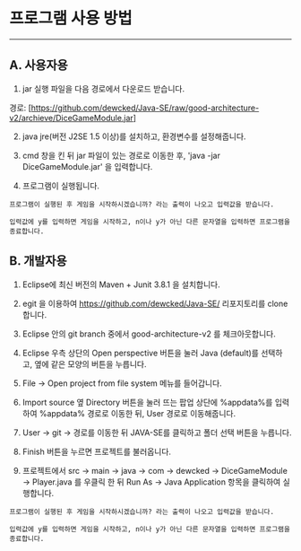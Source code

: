 # 프로그램 사용 방법
----------------------------------------------
## A. 사용자용

1. jar 실행 파일을 다음 경로에서 다운로드 받습니다.

경로: [https://github.com/dewcked/Java-SE/raw/good-architecture-v2/archieve/DiceGameModule.jar]

2. java jre(버전 J2SE 1.5 이상)를 설치하고, 환경변수를 설정해줍니다.

3. cmd 창을 킨 뒤 jar 파일이 있는 경로로 이동한 후, 'java -jar DiceGameModule.jar' 을 입력합니다.

4. 프로그램이 실행됩니다.

```
프로그램이 실행된 후 게임을 시작하시겠습니까? 라는 출력이 나오고 입력값을 받습니다.

입력값에 y를 입력하면 게임을 시작하고, n이나 y가 아닌 다른 문자열을 입력하면 프로그램을 종료합니다.
```

## B. 개발자용

1. Eclipse에 최신 버전의 Maven + Junit 3.8.1 을 설치합니다.

2. egit 을 이용하여 https://github.com/dewcked/Java-SE/ 리포지토리를 clone 합니다.

3. Eclipse 안의 git branch 중에서 good-architecture-v2 를 체크아웃합니다.

4. Eclipse 우측 상단의 Open perspective 버튼을 눌러 Java (default)를 선택하고, 옆에 같은 모양의 버튼을 누릅니다.

5. File -> Open project from file system 메뉴를 들어갑니다.

6. Import source 옆 Directory 버튼을 눌러 뜨는 팝업 상단에 %appdata%를 입력하여 %appdata% 경로로 이동한 뒤, User 경로로 이동해줍니다.

7. User -> git -> 경로를 이동한 뒤 JAVA-SE를 클릭하고 폴더 선택 버튼을 누릅니다.

8. Finish 버튼을 누르면 프로젝트를 불러옵니다.

9. 프로젝트에서 src -> main -> java -> com -> dewcked -> DiceGameModule -> Player.java 를 우클릭 한 뒤 Run As -> Java Application 항목을 클릭하여 실행합니다.

```
프로그램이 실행된 후 게임을 시작하시겠습니까? 라는 출력이 나오고 입력값을 받습니다.

입력값에 y를 입력하면 게임을 시작하고, n이나 y가 아닌 다른 문자열을 입력하면 프로그램을 종료합니다.
```


[https://github.com/dewcked/Java-SE/raw/good-architecture-v2/archieve/DiceGameModule.jar]: https://github.com/dewcked/Java-SE/raw/good-architecture-v2/archieve/DiceGameModule.jar
